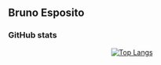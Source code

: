 ## Bruno Esposito

### GitHub stats

<div align="center">

  [![Top Langs](https://github-readme-stats.vercel.app/api/top-langs/?username=BrunoEsposito2&hide=html,css,xslt,makefile&langs_count=30&theme=dracula&bg_color=135,0F2027,203A43,2C5364&layout=compact)](https://github.com/anuraghazra/github-readme-stats)

</div>
